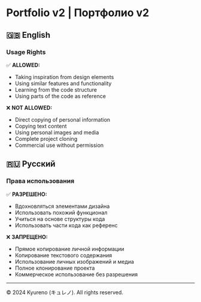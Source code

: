 # Portfolio v2 | Портфолио v2

## 🇬🇧 English

### Usage Rights

✅ **ALLOWED:**
- Taking inspiration from design elements
- Using similar features and functionality
- Learning from the code structure
- Using parts of the code as reference

❌ **NOT ALLOWED:**
- Direct copying of personal information
- Copying text content
- Using personal images and media
- Complete project cloning
- Commercial use without permission

## 🇷🇺 Русский

### Права использования

✅ **РАЗРЕШЕНО:**
- Вдохновляться элементами дизайна
- Использовать похожий функционал
- Учиться на основе структуры кода
- Использовать части кода как референс

❌ **ЗАПРЕЩЕНО:**
- Прямое копирование личной информации
- Копирование текстового содержания
- Использование личных изображений и медиа
- Полное клонирование проекта
- Коммерческое использование без разрешения

---
© 2024 Kyureno (キュレノ). All rights reserved.
